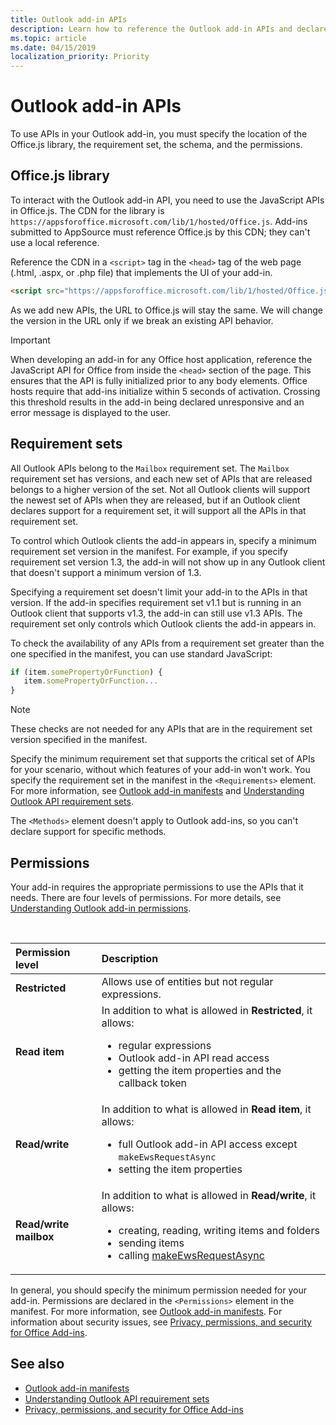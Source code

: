 ```yaml
---
title: Outlook add-in APIs
description: Learn how to reference the Outlook add-in APIs and declare permissions in your Outlook add-in.
ms.topic: article
ms.date: 04/15/2019
localization_priority: Priority
---
```


# Outlook add-in APIs

To use APIs in your Outlook add-in, you must specify the location of the Office.js library, the requirement set, the schema, and the permissions.

## Office.js library

To interact with the Outlook add-in API, you need to use the JavaScript APIs in Office.js. The CDN for the library is `https://appsforoffice.microsoft.com/lib/1/hosted/Office.js`. Add-ins submitted to AppSource must reference Office.js by this CDN; they can't use a local reference.

Reference the CDN in a `<script>` tag in the `<head>` tag of the web page (.html, .aspx, or .php file) that implements the UI of your add-in.

```HTML
<script src="https://appsforoffice.microsoft.com/lib/1/hosted/Office.js" type="text/javascript"></script>
```
As we add new APIs, the URL to Office.js will stay the same. We will change the version in the URL only if we break an existing API behavior.

> [!IMPORTANT]
> When developing an add-in for any Office host application, reference the JavaScript API for Office from inside the `<head>` section of the page. This ensures that the API is fully initialized prior to any body elements. Office hosts require that add-ins initialize within 5 seconds of activation. Crossing this threshold results in the add-in being declared unresponsive and an error message is displayed to the user.

## Requirement sets

All Outlook APIs belong to the `Mailbox` requirement set. The `Mailbox` requirement set has versions, and each new set of APIs that are released belongs to a higher version of the set. Not all Outlook clients will support the newest set of APIs when they are released, but if an Outlook client declares support for a requirement set, it will support all the APIs in that requirement set.

To control which Outlook clients the add-in appears in, specify a minimum requirement set version in the manifest. For example, if you specify requirement set version 1.3, the add-in will not show up in any Outlook client that doesn't support a minimum version of 1.3.

Specifying a requirement set doesn't limit your add-in to the APIs in that version. If the add-in specifies requirement set v1.1 but is running in an Outlook client that supports v1.3, the add-in can still use v1.3 APIs. The requirement set only controls which Outlook clients the add-in appears in.

To check the availability of any APIs from a requirement set greater than the one specified in the manifest, you can use standard JavaScript:

```js
if (item.somePropertyOrFunction) {
   item.somePropertyOrFunction...  
}
```

> [!NOTE]
> These checks are not needed for any APIs that are in the requirement set version specified in the manifest.

Specify the minimum requirement set that supports the critical set of APIs for your scenario, without which features of your add-in won't work. You specify the requirement set in the manifest in the `<Requirements>` element. For more information, see [Outlook add-in manifests](manifests.md) and
[Understanding Outlook API requirement sets](/office/dev/add-ins/reference/requirement-sets/outlook-api-requirement-sets).

The `<Methods>` element doesn't apply to Outlook add-ins, so you can't declare support for specific methods.

## Permissions

Your add-in requires the appropriate permissions to use the APIs that it needs. There are four levels of permissions. For more details, see [Understanding Outlook add-in permissions](understanding-outlook-add-in-permissions.md).

<br/>

|Permission level|Description|
|:-----|:-----|
| **Restricted** | Allows use of entities but not regular expressions. |
| **Read item** | In addition to what is allowed in **Restricted**, it allows:<ul><li>regular expressions</li><li>Outlook add-in API read access</li><li>getting the item properties and the callback token</li></ul> |
| **Read/write** | In addition to what is allowed in **Read item**, it allows:<ul><li>full Outlook add-in API access except `makeEwsRequestAsync`</li><li>setting the item properties</li></ul> |
| **Read/write mailbox** | In addition to what is allowed in **Read/write**, it allows:<ul><li>creating, reading, writing items and folders</li><li>sending items</li><li>calling [makeEwsRequestAsync](/office/dev/add-ins/reference/objectmodel/requirement-set-1.5/Office.context.mailbox#makeewsrequestasyncdata-callback-usercontext)</li></ul> |

In general, you should specify the minimum permission needed for your add-in. Permissions are declared in the `<Permissions>` element in the manifest. For more information, see [Outlook add-in manifests](manifests.md). For information about security issues, see [Privacy, permissions, and security for Office Add-ins](/office/dev/add-ins/concepts/privacy-and-security).


## See also

- [Outlook add-in manifests](manifests.md)
- [Understanding Outlook API requirement sets](/office/dev/add-ins/reference/requirement-sets/outlook-api-requirement-sets)
- [Privacy, permissions, and security for Office Add-ins](/office/dev/add-ins/concepts/privacy-and-security)
